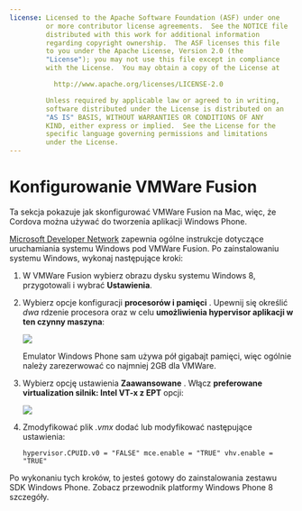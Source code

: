 ```yaml
---
license: Licensed to the Apache Software Foundation (ASF) under one
         or more contributor license agreements.  See the NOTICE file
         distributed with this work for additional information
         regarding copyright ownership.  The ASF licenses this file
         to you under the Apache License, Version 2.0 (the
         "License"); you may not use this file except in compliance
         with the License.  You may obtain a copy of the License at

           http://www.apache.org/licenses/LICENSE-2.0

         Unless required by applicable law or agreed to in writing,
         software distributed under the License is distributed on an
         "AS IS" BASIS, WITHOUT WARRANTIES OR CONDITIONS OF ANY
         KIND, either express or implied.  See the License for the
         specific language governing permissions and limitations
         under the License.
---
```


# Konfigurowanie VMWare Fusion

Ta sekcja pokazuje jak skonfigurować VMWare Fusion na Mac, więc, że Cordova można używać do tworzenia aplikacji Windows Phone.

[Microsoft Developer Network][1] zapewnia ogólne instrukcje dotyczące uruchamiania systemu Windows pod VMWare Fusion. Po zainstalowaniu systemu Windows, wykonaj następujące kroki:

 [1]: http://msdn.microsoft.com/en-US/library/windows/apps/jj945426

1.  W VMWare Fusion wybierz obrazu dysku systemu Windows 8, przygotowali i wybrać **Ustawienia**.

2.  Wybierz opcje konfiguracji **procesorów i pamięci** . Upewnij się określić *dwa* rdzenie procesora oraz w celu **umożliwienia hypervisor aplikacji w ten czynny maszyna**:
    
    ![][2]
    
    Emulator Windows Phone sam używa pół gigabajt pamięci, więc ogólnie należy zarezerwować co najmniej 2GB dla VMWare.

3.  Wybierz opcję ustawienia **Zaawansowane** . Włącz **preferowane virtualization silnik: Intel VT-x z EPT** opcji:
    
    ![][3]

4.  Zmodyfikować plik *.vmx* dodać lub modyfikować następujące ustawienia:
    
        hypervisor.CPUID.v0 = "FALSE" mce.enable = "TRUE" vhv.enable = "TRUE"
        

 [2]: img/guide/platforms/wp8/vmware_memory_opts.png
 [3]: img/guide/platforms/wp8/vmware_advanced_opts.png

Po wykonaniu tych kroków, to jesteś gotowy do zainstalowania zestawu SDK Windows Phone. Zobacz przewodnik platformy Windows Phone 8 szczegóły.